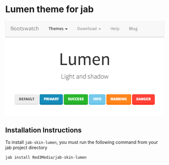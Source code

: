 # Lumen theme for jab
![lumen screenshot](thumbnail.png)

## Installation Instructions
To install `jab-skin-lumen`, you must run the following command from your jab project directory

    jab install Red3Media/jab-skin-lumen
